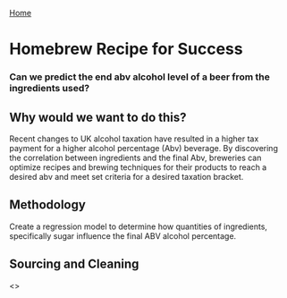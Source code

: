 [Home](./README.md)

# Homebrew Recipe for Success
### Can we predict the end abv alcohol level of a beer from the ingredients used?

## Why would we want to do this?
Recent changes to UK alcohol taxation have resulted in a higher tax payment for a higher alcohol percentage (Abv) beverage. By discovering the correlation between ingredients and the final Abv, breweries can optimize recipes and brewing techniques for their products to reach a desired abv and meet set criteria for a desired taxation bracket.

## Methodology
Create a regression model to determine how quantities of ingredients, specifically sugar influence the final ABV alcohol percentage.

## Sourcing and Cleaning
<<Placeholder>>
